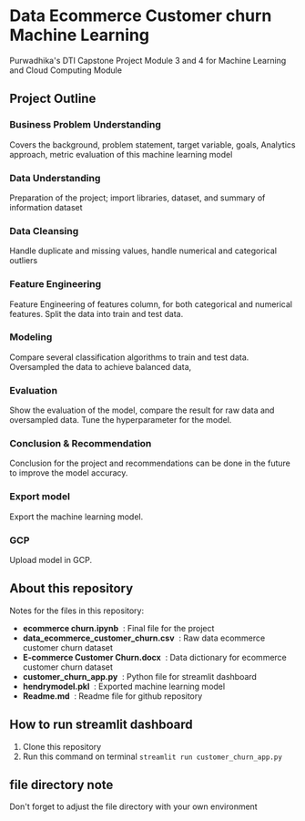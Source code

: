 # Data Ecommerce Customer churn Machine Learning

Purwadhika's DTI Capstone Project Module 3 and 4 for Machine Learning and Cloud Computing Module

## Project Outline

### Business Problem Understanding

Covers the background, problem statement, target variable, goals, Analytics approach, metric evaluation of this machine learning model

### Data Understanding

Preparation of the project; import libraries, dataset, and summary of information dataset

### Data Cleansing

Handle duplicate and missing values, handle numerical and categorical outliers

### Feature Engineering

Feature Engineering of features column, for both categorical and numerical features. Split the data into train and test data.

### Modeling

Compare several classification algorithms to train and test data. Oversampled the data to achieve balanced data,

### Evaluation

Show the evaluation of the model, compare the result for raw data and oversampled data. Tune the hyperparameter for the model.

### Conclusion & Recommendation

Conclusion for the project and recommendations can be done in the future to improve the model accuracy.

### Export model

Export the machine learning model.

### GCP

Upload model in GCP.

## About this repository

Notes for the files in this repository:

* **ecommerce churn.ipynb**&nbsp;&nbsp;: Final file for the project
* **data_ecommerce_customer_churn.csv**&nbsp;&nbsp;: Raw data ecommerce customer churn dataset
* **E-commerce Customer Churn.docx**&nbsp;&nbsp;: Data dictionary for ecommerce customer churn dataset
* **customer_churn_app.py**&nbsp;&nbsp;: Python file for streamlit dashboard
* **hendrymodel.pkl**&nbsp;&nbsp;: Exported machine learning model
* **Readme.md**&nbsp;&nbsp;: Readme file for github repository

## How to run streamlit dashboard

1. Clone this repository
2. Run this command on terminal `streamlit run customer_churn_app.py`

## file directory note
Don't forget to adjust the file directory with your own environment
